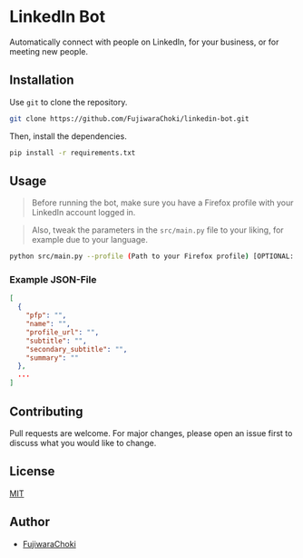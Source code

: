 # LinkedIn Bot

Automatically connect with people on LinkedIn, for your business, or for meeting new people.

## Installation

Use `git` to clone the repository.

```bash
git clone https://github.com/FujiwaraChoki/linkedin-bot.git
```

Then, install the dependencies.

```bash
pip install -r requirements.txt
```

## Usage

> Before running the bot, make sure you have a Firefox profile with your LinkedIn account logged in.

> Also, tweak the parameters in the `src/main.py` file to your liking, for example due to your language.

```bash
python src/main.py --profile (Path to your Firefox profile) [OPTIONAL: --headless, --people (Where your JSON file is located)]
```

### Example JSON-File

```json
[
  {
    "pfp": "",
    "name": "",
    "profile_url": "",
    "subtitle": "",
    "secondary_subtitle": "",
    "summary": ""
  },
  ...
]
```

## Contributing

Pull requests are welcome. For major changes, please open an issue first to discuss what you would like to change.

## License

[MIT](LICENSE)

## Author

- [FujiwaraChoki](https://github.com/FujiwaraChoki)

```

```
